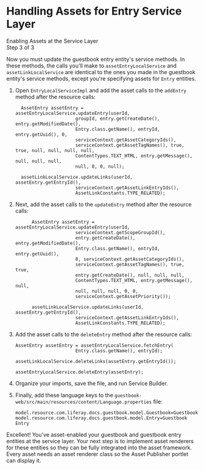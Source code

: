 # Handling Assets for Entry Service Layer [](id=handling-assets-at-the-entry-service-layer)

<div class="learn-path-step">
    <p>Enabling Assets at the Service Layer<br>Step 3 of 3</p>
</div>

Now you must update the guestbook entry entity's service methods. In these 
methods, the calls you'll make to `assetEntryLocalService` and 
`assetLinkLocalService` are identical to the ones you made in the guestbook
entity's service methods, except you're specifying assets for `Entry` entities. 

1.  Open `EntryLocalServiceImpl` and add the asset calls to the `addEntry` 
    method after the resource calls: 

          AssetEntry assetEntry = assetEntryLocalService.updateEntry(userId,
                              groupId, entry.getCreateDate(), entry.getModifiedDate(),
                              Entry.class.getName(), entryId, entry.getUuid(), 0,
                              serviceContext.getAssetCategoryIds(),
                              serviceContext.getAssetTagNames(), true, true, null, null, null, null,
                              ContentTypes.TEXT_HTML, entry.getMessage(), null, null, null,
                              null, 0, 0, null);

          assetLinkLocalService.updateLinks(userId, assetEntry.getEntryId(),
                              serviceContext.getAssetLinkEntryIds(),
                              AssetLinkConstants.TYPE_RELATED);

2.  Next, add the asset calls to the `updateEntry` method after the resource 
    calls: 

              AssetEntry assetEntry = assetEntryLocalService.updateEntry(userId,
                              serviceContext.getScopeGroupId(),
                              entry.getCreateDate(), entry.getModifiedDate(),
                              Entry.class.getName(), entryId, entry.getUuid(),
                              0, serviceContext.getAssetCategoryIds(),
                              serviceContext.getAssetTagNames(), true, true,
                              entry.getCreateDate(), null, null, null,
                              ContentTypes.TEXT_HTML, entry.getMessage(), null,
                              null, null, null, 0, 0,
                              serviceContext.getAssetPriority());

              assetLinkLocalService.updateLinks(userId, assetEntry.getEntryId(),
                              serviceContext.getAssetLinkEntryIds(),
                              AssetLinkConstants.TYPE_RELATED);

3.  Add the asset calls to the `deleteEntry` method after the resource calls: 

        AssetEntry assetEntry = assetEntryLocalService.fetchEntry(
                              Entry.class.getName(), entryId);

        assetLinkLocalService.deleteLinks(assetEntry.getEntryId());

        assetEntryLocalService.deleteEntry(assetEntry);

4.  Organize your imports, save the file, and run Service Builder. 

5.  Finally, add these language keys to the
    `guestbook-web/src/main/resources/content/Language.properties` file:

        model.resource.com.liferay.docs.guestbook.model.Guestbook=Guestbook
        model.resource.com.liferay.docs.guestbook.model.Entry=Guestbook Entry

Excellent! You've asset-enabled your guestbook and guestbook entry entities at
the service layer. Your next step is to implement asset renderers for these
entities so they can be fully integrated into the asset framework. Every asset
needs an asset renderer class so the Asset Publisher portlet can display it.
